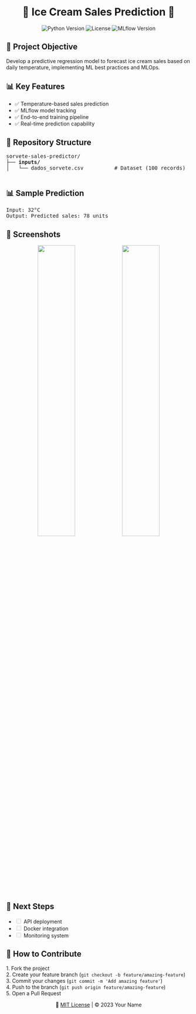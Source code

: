 <h1 align="center">🍦 Ice Cream Sales Prediction 🚀</h1>

<div align="center">
  <img src="https://img.shields.io/badge/Python-3.8%2B-blue" alt="Python Version">
  <img src="https://img.shields.io/badge/License-MIT-green" alt="License">
  <img src="https://img.shields.io/badge/MLflow-1.30.0-orange" alt="MLflow Version">
</div>

<h2>🎯 Project Objective</h2>
<p>Develop a predictive regression model to forecast ice cream sales based on daily temperature, implementing ML best practices and MLOps.</p>

<h2>📊 Key Features</h2>
<ul>
  <li>✅ Temperature-based sales prediction</li>
  <li>✅ MLflow model tracking</li>
  <li>✅ End-to-end training pipeline</li>
  <li>✅ Real-time prediction capability</li>
</ul>

<h2>📂 Repository Structure</h2>
<pre>
sorvete-sales-predictor/
├── <b>inputs/</b>
│   └── dados_sorvete.csv          # Dataset (100 records)

</pre>




<h2>📊 Sample Prediction</h2>
<pre>
Input: 32°C
Output: Predicted sales: 78 units
</pre>

<h2>📸 Screenshots</h2>
<div align="center">
  <img src="https://via.placeholder.com/600x400?text=Scatter+Plot+Temp+vs+Sales" width="45%">
  <img src="https://via.placeholder.com/600x400?text=MLflow+Dashboard" width="45%">
</div>

<h2>📅 Next Steps</h2>
<ul>
  <li><input type="checkbox" disabled> API deployment</li>
  <li><input type="checkbox" disabled> Docker integration</li>
  <li><input type="checkbox" disabled> Monitoring system</li>
</ul>

<h2>🤝 How to Contribute</h2>
<p>1. Fork the project<br>
2. Create your feature branch (<code>git checkout -b feature/amazing-feature</code>)<br>
3. Commit your changes (<code>git commit -m 'Add amazing feature'</code>)<br>
4. Push to the branch (<code>git push origin feature/amazing-feature</code>)<br>
5. Open a Pull Request</p>

<div align="center">
  <p>📄 <a href="LICENSE">MIT License</a> | © 2023 Your Name</p>
</div>
